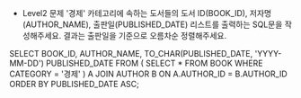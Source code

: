 - Level2 문제
'경제' 카테고리에 속하는 도서들의 도서 ID(BOOK_ID), 저자명(AUTHOR_NAME), 출판일(PUBLISHED_DATE) 리스트를 출력하는 SQL문을 작성해주세요.
결과는 출판일을 기준으로 오름차순 정렬해주세요.

SELECT BOOK_ID, AUTHOR_NAME, TO_CHAR(PUBLISHED_DATE, 'YYYY-MM-DD') PUBLISHED_DATE
FROM (
    SELECT *
    FROM BOOK
    WHERE CATEGORY = '경제'
) A JOIN AUTHOR B ON A.AUTHOR_ID = B.AUTHOR_ID
ORDER BY PUBLISHED_DATE ASC;